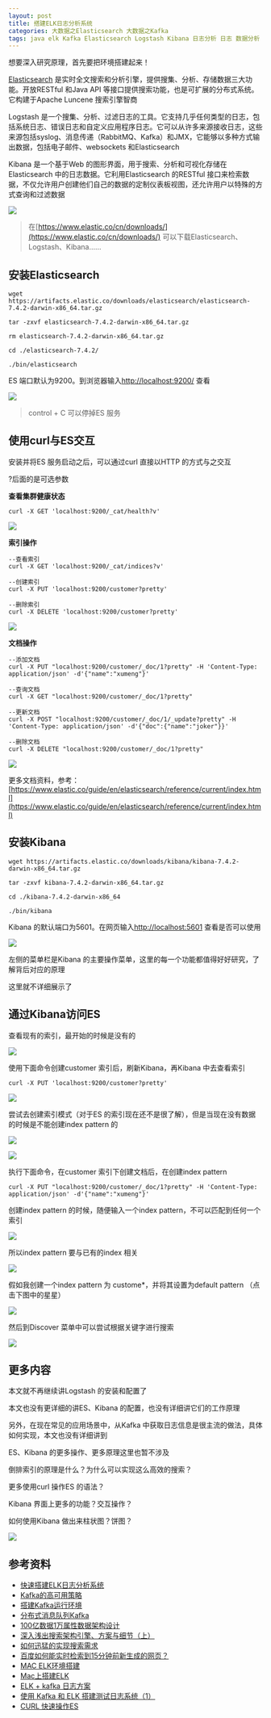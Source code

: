 ```yaml
---
layout: post
title: 搭建ELK日志分析系统
categories: 大数据之Elasticsearch 大数据之Kafka 
tags: java elk Kafka Elasticsearch Logstash Kibana 日志分析 日志 数据分析 数据 分布式系统 分布式 IK 分词 索引 倒排索引 
---
```


想要深入研究原理，首先要把环境搭建起来！

[Elasticsearch](https://www.elastic.co/) 是实时全文搜索和分析引擎，提供搜集、分析、存储数据三大功能。开放RESTful 和Java API 等接口提供搜索功能，也是可扩展的分布式系统。它构建于Apache Luncene 搜索引擎智商

Logstash 是一个搜集、分析、过滤日志的工具。它支持几乎任何类型的日志，包括系统日志、错误日志和自定义应用程序日志。它可以从许多来源接收日志，这些来源包括syslog、消息传递（RabbitMQ、Kafka）和JMX，它能够以多种方式输出数据，包括电子邮件、websockets 和Elasticsearch

Kibana 是一个基于Web 的图形界面，用于搜索、分析和可视化存储在Elasticsearch 中的日志数据。它利用Elasticsearch 的RESTful 接口来检索数据，不仅允许用户创建他们自己的数据的定制仪表板视图，还允许用户以特殊的方式查询和过滤数据

![](../media/image/2019-11-23/01.jpg)

>在[https://www.elastic.co/cn/downloads/](https://www.elastic.co/cn/downloads/) 可以下载Elasticsearch、Logstash、Kibana……

## 安装Elasticsearch

```shell
wget https://artifacts.elastic.co/downloads/elasticsearch/elasticsearch-7.4.2-darwin-x86_64.tar.gz

tar -zxvf elasticsearch-7.4.2-darwin-x86_64.tar.gz

rm elasticsearch-7.4.2-darwin-x86_64.tar.gz

cd ./elasticsearch-7.4.2/

./bin/elasticsearch
```

ES 端口默认为9200。到浏览器输入[http://localhost:9200/](http://localhost:9200/) 查看

![](../media/image/2019-11-23/02.png)

>control + C 可以停掉ES 服务

## 使用curl与ES交互

安装并将ES 服务启动之后，可以通过curl 直接以HTTP 的方式与之交互

?后面的是可选参数

**查看集群健康状态**

```
curl -X GET 'localhost:9200/_cat/health?v'
```

![](../media/image/2019-11-23/03.png)

**索引操作**

```
--查看索引
curl -X GET 'localhost:9200/_cat/indices?v'

--创建索引
curl -X PUT 'localhost:9200/customer?pretty'

--删除索引
curl -X DELETE 'localhost:9200/customer?pretty'
```

![](../media/image/2019-11-23/04.png)

**文档操作**

```
--添加文档
curl -X PUT "localhost:9200/customer/_doc/1?pretty" -H 'Content-Type: application/json' -d'{"name":"xumeng"}'

--查询文档
curl -X GET "localhost:9200/customer/_doc/1?pretty"

--更新文档
curl -X POST "localhost:9200/customer/_doc/1/_update?pretty" -H 'Content-Type: application/json' -d'{"doc":{"name":"joker"}}'

--删除文档
curl -X DELETE "localhost:9200/customer/_doc/1?pretty"
```

![](../media/image/2019-11-23/05.png)

更多文档资料，参考：[https://www.elastic.co/guide/en/elasticsearch/reference/current/index.html](https://www.elastic.co/guide/en/elasticsearch/reference/current/index.html)

## 安装Kibana

```shell
wget https://artifacts.elastic.co/downloads/kibana/kibana-7.4.2-darwin-x86_64.tar.gz

tar -zxvf kibana-7.4.2-darwin-x86_64.tar.gz

cd ./kibana-7.4.2-darwin-x86_64

./bin/kibana
```

Kibana 的默认端口为5601。在网页输入[http://localhost:5601](http://localhost:5601) 查看是否可以使用

![](../media/image/2019-11-23/06.png)

左侧的菜单栏是Kibana 的主要操作菜单，这里的每一个功能都值得好好研究，了解背后对应的原理

这里就不详细展示了

## 通过Kibana访问ES

查看现有的索引，最开始的时候是没有的

![](../media/image/2019-11-23/07.png)

使用下面命令创建customer 索引后，刷新Kibana，再Kibana 中去查看索引

```
curl -X PUT 'localhost:9200/customer?pretty'
```

![](../media/image/2019-11-23/08.png)

尝试去创建索引模式（对于ES 的索引现在还不是很了解），但是当现在没有数据的时候是不能创建index pattern 的

![](../media/image/2019-11-23/09.png)

![](../media/image/2019-11-23/10.png)

执行下面命令，在customer 索引下创建文档后，在创建index pattern

```
curl -X PUT "localhost:9200/customer/_doc/1?pretty" -H 'Content-Type: application/json' -d'{"name":"xumeng"}'
```

创建index pattern 的时候，随便输入一个index pattern，不可以匹配到任何一个索引

![](../media/image/2019-11-23/11.png)

所以index pattern 要与已有的index 相关

![](../media/image/2019-11-23/12.png)

假如我创建一个index pattern 为 custome\*，并将其设置为default pattern （点击下图中的星星）

![](../media/image/2019-11-23/13.png)

然后到Discover 菜单中可以尝试根据关键字进行搜索

![](../media/image/2019-11-23/14.png)

## 更多内容

本文就不再继续讲Logstash 的安装和配置了

本文也没有更详细的讲ES、Kibana 的配置，也没有详细讲它们的工作原理

另外，在现在常见的应用场景中，从Kafka 中获取日志信息是很主流的做法，具体如何实现，本文也没有详细讲到

ES、Kibana 的更多操作、更多原理这里也暂不涉及

倒排索引的原理是什么？为什么可以实现这么高效的搜索？

更多使用curl 操作ES 的语法？

Kibana 界面上更多的功能？交互操作？

如何使用Kibana 做出来柱状图？饼图？

![](../media/image/2019-11-23/15.jpeg)

## 参考资料

* [快速搭建ELK日志分析系统](https://www.cnblogs.com/yuhuLin/p/7018858.html)
* [Kafka的高可用策略](http://www.xumenger.com/kafka-replica-20190316/)
* [搭建Kafka运行环境](http://www.xumenger.com/kafka-zookeeper-20181117/)
* [分布式消息队列Kafka](http://www.xumenger.com/eclipse-kafka-20181113/)
* [100亿数据1万属性数据架构设计](https://www.w3cschool.cn/architectroad/architectroad-data-architecture-design.html)
* [深入浅出搜索架构引擎、方案与细节（上）](https://www.w3cschool.cn/architectroad/architectroad-search-architecture.html)
* [如何迅猛的实现搜索需求](https://www.w3cschool.cn/architectroad/architectroad-implement-search-needs.html)
* [百度如何能实时检索到15分钟前新生成的网页？](https://www.w3cschool.cn/architectroad/architectroad-real-time-search.html)
* [MAC ELK环境搭建](https://blog.csdn.net/zhengdesheng19930211/article/details/80249919)
* [Mac上搭建ELK](http://blog.ywheel.cn/post/2017/03/04/setup_elk_on_mac/)
* [ELK + kafka 日志方案](https://www.cnblogs.com/demodashi/p/8458072.html)
* [使用 Kafka 和 ELK 搭建测试日志系统（1）](https://www.cnblogs.com/sammyliu/p/7614209.html)
* [CURL 快速操作ES](https://www.jianshu.com/p/a9322a6609be)
